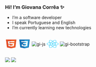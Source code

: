 ### Hi! I’m Giovana Corrêa ✨

- I’m a software developer
- I speak Portuguese and English
- I’m currently learning new technologies

<div style="display: inline_block"><br>
  <img align="center" alt="gi-HTML" height="30" width="40" src="https://raw.githubusercontent.com/devicons/devicon/master/icons/html5/html5-original.svg">
  <img align="center" alt="gi-CSS" height="30" width="40" src="https://raw.githubusercontent.com/devicons/devicon/master/icons/css3/css3-original.svg">
  <img align="center" alt="gi-js" height="30" width="40" src="https://cdn.jsdelivr.net/gh/devicons/devicon/icons/javascript/javascript-original.svg">
  <img align="center" alt="gi-react" height="30" width="40" src="https://raw.githubusercontent.com/devicons/devicon/master/icons/react/react-original.svg">
  <img align="center" alt="gi-bootstrap" height="30" width="40" src="https://cdn.jsdelivr.net/gh/devicons/devicon/icons/bootstrap/bootstrap-original.svg">
 
</div>
  
  ##
 
<div> 
  <a href="https://www.linkedin.com/in/giovanadgcorrea" target="_blank"><img src="https://img.shields.io/badge/-LinkedIn-%230077B5?style=for-the-badge&logo=linkedin&logoColor=white" target="_blank"></a>
  <a href = "mailto:kraftgiovana@gmail.com"><img src="https://img.shields.io/badge/-Gmail-%23333?style=for-the-badge&logo=gmail&logoColor=white" target="_blank"></a>
</div>
